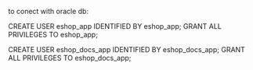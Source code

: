 to conect with oracle db:

CREATE USER eshop_app IDENTIFIED BY eshop_app;
GRANT ALL PRIVILEGES TO eshop_app;

CREATE USER eshop_docs_app IDENTIFIED BY eshop_docs_app;
GRANT ALL PRIVILEGES TO eshop_docs_app;



